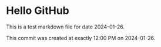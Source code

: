 # Hello GitHub
This is a test markdown file for date 2024-01-26.

This commit was created at exactly 12:00 PM on 2024-01-26.

